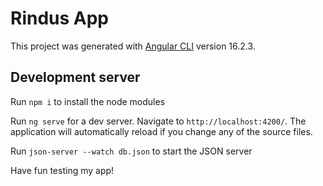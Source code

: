 # Rindus App

This project was generated with [Angular CLI](https://github.com/angular/angular-cli) version 16.2.3.

## Development server
Run `npm i` to install the node modules

Run `ng serve` for a dev server. Navigate to `http://localhost:4200/`. The application will automatically reload if you change any of the source files.

Run `json-server --watch db.json` to start the JSON server

Have fun testing my app!
